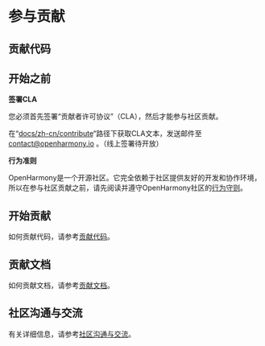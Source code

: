 # 参与贡献<a name="ZH-CN_TOPIC_0000001053868136"></a>

## 贡献代码<a name="section10170447161315"></a>

## 开始之前<a name="section2734837154520"></a>

**签署CLA**

您必须首先签署“贡献者许可协议”（CLA），然后才能参与社区贡献。

在“[docs/zh-cn/contribute](https://gitee.com/openharmony/docs/tree/master/zh-cn/contribute)“路径下获取CLA文本，发送邮件至[contact@openharmony.io](mailto:contact@openharmony.io) 。（线上签署待开放）

**行为准则**

OpenHarmony是一个开源社区。它完全依赖于社区提供友好的开发和协作环境，所以在参与社区贡献之前，请先阅读并遵守OpenHarmony社区的[行为守则](行为准则.md)。

## 开始贡献<a name="section184321756134618"></a>

如何贡献代码，请参考[贡献代码](贡献代码.md)。

## 贡献文档<a name="section11234185012131"></a>

如何贡献文档，请参考[贡献文档](贡献文档.md)。

## 社区沟通与交流<a name="section98614457153"></a>

有关详细信息，请参考[社区沟通与交流](社区沟通与交流.md)。

